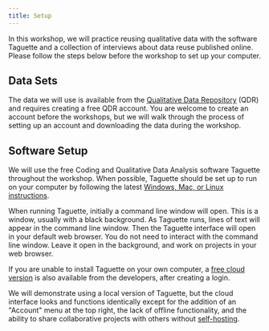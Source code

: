 ```yaml
---
title: Setup
---
```


In this workshop, we will practice reusing qualitative data with the software
Taguette and a collection of interviews about data reuse published online.
Please follow the steps below before the workshop to set up your computer.

## Data Sets

The data we will use is available from the [Qualitative Data Repository][qdr] 
(QDR) and requires creating a free QDR account.
You are welcome to create an account before the workshops, but we will walk 
through the process of setting up an account and downloading the data during 
the workshop.

## Software Setup

We will use the free Coding and Qualitative Data Analysis software Taguette
throughout the workshop.
When possible, Taguette should be set up to run on your computer by following 
the latest [Windows, Mac, or Linux instructions][taguette_install].

When running Taguette, initially a command line window will open. 
This is a window, usually with a black background. 
As Taguette runs, lines of text will appear in the command line window. 
Then the Taguette interface will open in your default web browser. 
You do not need to interact with the command line window. 
Leave it open in the background, and work on projects in your web browser.

If you are unable to install Taguette on your own computer, 
a [free cloud version][taguette_cloud] is also available from the developers,
after creating a login.

We will demonstrate using a local version of Taguette, 
but the cloud interface looks and functions identically except for the addition
of an "Account" menu at the top right, the lack of offline functionality, 
and the ability to share collaborative projects with others without 
[self-hosting][taguette_server].



[qdr]: https://qdr.syr.edu/
[taguette_install]: https://www.taguette.org/install.html
[taguette_cloud]: https://app.taguette.org/
[taguette_server]: https://www.taguette.org/self-host.html
